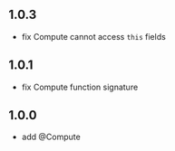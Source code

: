 ## 1.0.3

-   fix Compute cannot access `this` fields

## 1.0.1

-   fix Compute function signature

## 1.0.0

-   add @Compute
